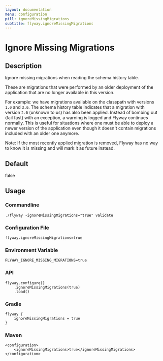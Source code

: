 ```yaml
---
layout: documentation
menu: configuration
pill: ignoreMissingMigrations
subtitle: flyway.ignoreMissingMigrations
---
```


# Ignore Missing Migrations

## Description
Ignore missing migrations when reading the schema history table. 

These are migrations that were performed by an older deployment of the application that are no longer available in this version. 

For example: we have migrations available on the classpath with versions `1.0` and `3.0`. The schema history table indicates that a migration with version `2.0` (unknown to us) has also been applied. Instead of bombing out (fail fast) with an exception, a warning is logged and Flyway continues normally. This is useful for situations where one must be able to deploy a newer version of the application even though it doesn't contain migrations included with an older one anymore.

Note: If the most recently applied migration is removed, Flyway has no way to know it is missing and will mark it as future instead.

## Default
false

## Usage

### Commandline
```
./flyway -ignoreMissingMigrations="true" validate
```

### Configuration File
```
flyway.ignoreMissingMigrations=true
```

### Environment Variable
```
FLYWAY_IGNORE_MISSING_MIGRATIONS=true
```

### API
```
flyway.configure()
    .ignoreMissingMigrations(true)
    .load()
```

### Gradle
```
flyway {
    ignoreMissingMigrations = true
}
```

### Maven
```
<configuration>
    <ignoreMissingMigrations>true</ignoreMissingMigrations>
</configuration>
```